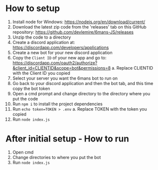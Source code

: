 # How to setup

1. Install node for Windows: https://nodejs.org/en/download/current/
2. Download the latest zip code from the 'releases' tab on this GitHub repository: https://github.com/devlemire/6mans-JS/releases
3. Unzip the code to a directory
4. Create a discord application at: https://discordapp.com/developers/applications
5. Create a new bot for your new discord application
6. Copy the `Client ID` of your new app and go to: https://discordapp.com/oauth2/authorize?&client_id=CLIENTID&scope=bot&permissions=8
   a. Replace CLIENTID with the Client ID you copied
7. Select your server you want the 6mans bot to run on
8. Go back to your discord application and then the bot tab, and this time copy the bot token
9. Open a cmd prompt and change directory to the directory where you put the code
10. Run `npm i` to install the project dependencies
11. Run `echo token=TOKEN > .env`
    a. Replace TOKEN with the token you copied
12. Run `node index.js`

# After initial setup - How to run

1. Open cmd
2. Change directories to where you put the bot
3. Run `node index.js`
